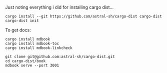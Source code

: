 Just noting everything i did for installing cargo dist... 


```
cargo install --git https://github.com/astral-sh/cargo-dist cargo-dist
cargo-dist init 
```

To get docs: 

```
cargo install mdbook
cargo install mdbook-toc
cargo install mdbook-linkcheck

git clone git@github.com:astral-sh/cargo-dist.git
cd cargo-dist/book
mdbook serve --port 3001
```
